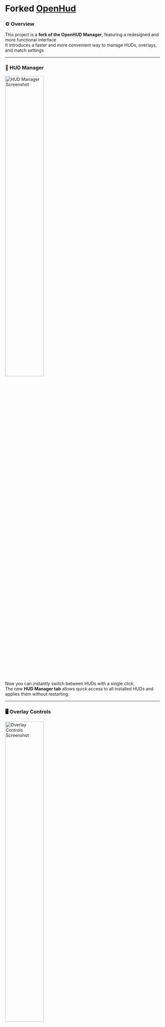 # Forked [OpenHud](https://github.com/JohnTimmermann/OpenHud)

### ⚙️ Overview

This project is a **fork of the OpenHUD Manager**, featuring a redesigned and more functional interface    
It introduces a faster and more convenient way to manage HUDs, overlays, and match settings

---

###  🧩 HUD Manager

<p align="left">
  <img src="https://i.ibb.co/Y4WwCRTC/2025-10-16-232449.png" alt="HUD Manager Screenshot" width="50%">
</p>

Now you can instantly switch between HUDs with a single click.  
The new **HUD Manager tab** allows quick access to all installed HUDs and applies them without restarting.

---

###  🖥️ Overlay Controls

<p align="left">
  <img src="https://i.ibb.co/6R6VF19v/2025-10-16-232513.png" alt="Overlay Controls Screenshot" width="50%">
</p>

A new **Overlay menu** has been added —  
you can now choose which monitor to display the overlay on and adjust its **position and size** directly from the UI.

---

### ⚡ Match Creation Optimization
<p align="left">
  <img src="https://i.ibb.co/8wrWzHx/2025-10-16-232432.png" alt="Match Setup Screenshot" width="50%">
</p>

Match creation has been **fully optimized**:
- Veto logic automatically adapts to **BO1**, **BO3**, or **BO5** formats  
- Picks, bans, and deciders are generated dynamically  
- You can easily alternate between teams in sequence with a single button —  
  and even switch which team starts the veto order

---

### Settings tab
<p align="left">
  <img src="https://i.ibb.co/gbd45WBL/2025-10-16-232538.png" alt="Match Setup Screenshot" width="50%">
</p>
<p align="left">
  <img src="https://i.ibb.co/JwxQwvMf/2025-10-16-232649.png" alt="Match Setup Screenshot" width="50%">
</p>
- Appearance<br> 
Choose between Light and Dark mode and adjust the Interface Scale (from 75% to 150%) for better visibility.<br>   
- Fix GSI<br> 
Installs the OpenHUD GameState Integration configuration directly into your Counter-Strike folder.<br>  
- Legacy Import<br> 
Allows you to import old data from a previous OpenHUD installation.<br>
- Export Data<br> 
Easily select which items you want to export.<br> 
- Import Data<br> 
If you have a .db file, for example a backup, you can easily choose which data you want to import.<br> 

---

###  🕹️ Quick Actions

At the bottom of the menu, two important buttons have been added:

- **Switch Sides** — instantly swaps team sides   
- **Refresh HUD** — reloads your HUD without restarting the app  
- **Settings tab** — was removed

---

## ❤️ Support the Author

If you like this HUD and want to support further updates 👇  

<p align="left">
  <a href="https://send.monobank.ua/jar/6cSkmWzhNV">
    <img src="https://i.ibb.co/0VD342yw/image-6.png" width="300" alt="Support on Monobank" />
  </a>
</p>

## 💬 Contact

For questions, help, or collaboration —  
reach out via **any social network** → [@djestick](https://t.me/djestick)
